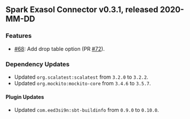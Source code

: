 ## Spark Exasol Connector v0.3.1, released 2020-MM-DD

### Features

* [#68](https://github.com/exasol/spark-exasol-connector/issues/68): Add drop
  table option (PR
  [#72](https://github.com/exasol/spark-exasol-connector/pull/72)).

### Dependency Updates

* Updated ``org.scalatest:scalatest`` from `3.2.0` to `3.2.2`.
* Updated ``org.mockito:mockito-core`` from `3.4.6` to `3.5.7`.

#### Plugin Updates

* Updated ``com.eed3si9n:sbt-buildinfo`` from `0.9.0` to `0.10.0`.
